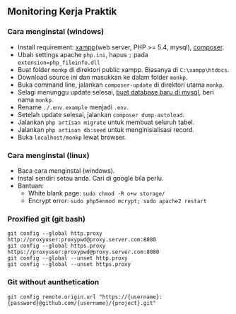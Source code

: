 ## Monitoring Kerja Praktik

### Cara menginstal (windows)
 - Install requirement: [xampp](https://www.apachefriends.org/download.html)(web server, PHP >= 5.4, mysql), [composer](https://getcomposer.org/download).
 - Ubah settings apache `php.ini`, hapus `;` pada `extension=php_fileinfo.dll`
 - Buat folder `monkp` di direktori public xampp. Biasanya di `C:\xampp\htdocs`.
 - Download source ini dan masukkan ke dalam folder `monkp`.
 - Buka command line, jalankan `composer-update` di direktori utama `monkp`.
 - Selagi menunggu update selesai, [buat database baru di mysql](http://www.slideshare.net/prin000/step-by-step-how-to-create-database-with-phpmyadmin), beri nama `monkp`.
 - Rename `./.env.example` menjadi `.env`.
 - Setelah update selesai, jalankan `composer dump-autoload`.
 - Jalankan `php artisan migrate` untuk membuat seluruh tabel.
 - Jalankan `php artisan db:seed` untuk menginisialisasi record.
 - Buka `localhost/monkp` lewat browser.

### Cara menginstal (linux)
 - Baca cara menginstal (windows).
 - Instal sendiri setau anda. Cari di google bila perlu.
 - Bantuan:
   - White blank page: `sudo chmod -R o+w storage/`
   - Encrypt error: `sudo php5enmod mcrypt; sudo apache2 restart`

### Proxified git (git bash)
   ``git config --global http.proxy http://proxyuser:proxypwd@proxy.server.com:8080``  
   ``git config --global https.proxy https://proxyuser:proxypwd@proxy.server.com:8080``  
   ``git config --global --unset http.proxy``  
   ``git config --global --unset https.proxy``  

### Git without aunthetication
`git config remote.origin.url "https://{username}:{password}@github.com/{username}/{project}.git"`
